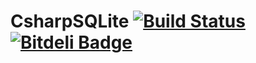 # CsharpSQLite [![Build Status](https://travis-ci.org/CsharpDatabase/CsharpSQLite.png?branch=master)](https://travis-ci.org/CsharpDatabase/CsharpSQLite) [![Bitdeli Badge](https://d2weczhvl823v0.cloudfront.net/Schumix/csharpsqlite/trend.png)](https://bitdeli.com/free "Bitdeli Badge")
